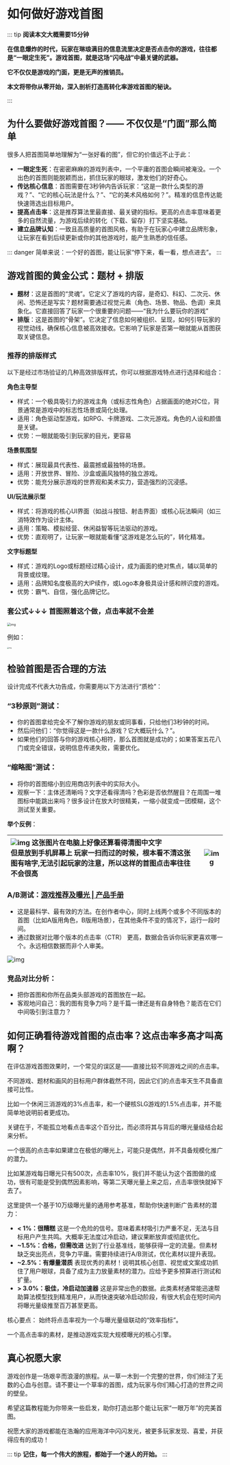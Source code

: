# 如何做好游戏首图

::: tip **阅读本文大概需要15分钟**

**在信息爆炸的时代，玩家在琳琅满目的信息流里决定是否点击你的游戏，往往都是“一眼定生死”。游戏首图，就是这场“闪电战”中最关键的武器。**

**它不仅仅是游戏的门面，更是无声的推销员。**

**本文将带你从零开始，深入剖析打造高转化率游戏首图的秘诀。**

:::

## 为什么要做好游戏首图？—— 不仅仅是“门面”那么简单

很多人把首图简单地理解为“一张好看的图”，但它的价值远不止于此：

- **一眼定生死**：在密密麻麻的游戏列表中，一个平庸的首图会瞬间被淹没。一个出色的首图则能脱颖而出，抓住玩家的眼球，激发他们的好奇心。
- **传达核心信息**：首图需要在3秒钟内告诉玩家：“这是一款什么类型的游戏？”、“它的核心玩法是什么？”、“它的美术风格如何？”。精准的信息传达能快速筛选出目标用户。
- **提高点击率**：这是推荐算法里最直接、最关键的指标。更高的点击率意味着更多的自然流量，为游戏后续的转化（下载、留存）打下坚实基础。
- **建立品牌认知**：一致且高质量的首图风格，有助于在玩家心中建立品牌形象，让玩家在看到后续更新或你的其他游戏时，能产生熟悉的信任感。

::: danger 简单来说：一个好的首图，能让玩家“停下来，看一看，想点进去”。
:::

## 游戏首图的黄金公式：题材 + 排版

- **题材**：这是首图的“灵魂”。它定义了游戏的内容，是奇幻、科幻、二次元、休闲、恐怖还是写实？题材需要通过视觉元素（角色、场景、物品、色调）来具象化。它直接回答了玩家一个很重要的问题——“我为什么要玩你的游戏”
- **排版**：这是首图的“骨架”。它决定了信息如何被组织、呈现，如何引导玩家的视觉动线，确保核心信息被高效接收。它影响了玩家是否第一眼就能从首图获取关键信息。

###  推荐的排版样式

  以下是经过市场验证的几种高效排版样式，你可以根据游戏特点进行选择和组合：

**角色主导型**

- 样式：一个极具吸引力的游戏主角（或标志性角色）占据画面的绝对C位，背景通常是游戏中的标志性场景或简化处理。
- 适用：角色驱动型游戏，如RPG、卡牌游戏、二次元游戏。角色的人设和颜值是关键。
- 优势：一眼就能吸引到玩家的目光，更容易

**场景氛围型**

- 样式：展现最具代表性、最震撼或最独特的场景。
- 适用：开放世界、冒险、沙盒或画风独特的独立游戏。
- 优势：能充分展示游戏的世界观和美术实力，营造强烈的沉浸感。

**UI/玩法展示型**

- 样式：将游戏的核心UI界面（如战斗按钮、射击界面）或核心玩法瞬间（如三消特效作为设计主体。
- 适用：策略、模拟经营、休闲益智等玩法驱动的游戏。
- 优势：直观明了，让玩家一眼就能看懂“这游戏是怎么玩的”，转化精准。

**文字标题型**

- 样式：游戏的Logo或标题经过精心设计，成为画面的绝对焦点，辅以简单的背景或纹理。
- 适用：品牌知名度极高的大IP续作，或Logo本身极具设计感和辨识度的游戏。
- 优势：霸气、自信，强化品牌记忆。

###   套公式↓↓↓ 首图照着这个做，点击率就不会差

<img src="https://arkimg.ark.online/1761211294813-16.webp" alt="img" style="zoom: 50%;" />

例如：

<img src="https://arkimg.ark.online/1761211319983-19.webp" alt="img" style="zoom:25%;" />

## 检验首图是否合理的方法

设计完成不代表大功告成，你需要用以下方法进行“质检”：

###  “3秒原则”测试：

- 你的首图拿给完全不了解你游戏的朋友或同事看，只给他们3秒钟的时间。
- 然后问他们：“你觉得这是一款什么游戏？它大概玩什么？”。
- 如果他们的回答与你的游戏核心相符，那么首图就是成功的；如果答案五花八门或完全错误，说明信息传递失败，需要优化。

###  “缩略图”测试：

- 将你的首图缩小到应用商店列表中的实际大小。
- 观察一下：主体还清晰吗？文字还看得清吗？色彩是否依然醒目？在周围一堆图标中能跳出来吗？很多设计在放大时很精美，一缩小就变成一团模糊，这个测试至关重要。
  
**举个反例**：

|   ![img](https://arkimg.ark.online/1761211926918-1-1761215148621-3-1761215723002-5.webp) 这张图片在电脑上好像还算看得清图中文字<br />但是放到手机屏幕上 玩家一扫而过的时候，根本看不清这张图有啥字,无法引起玩家的注意，所以这样的首图点击率往往不会很高| ![img](https://arkimg.ark.online/1761211934699-4.webp) |
| :----------------------------------------------------------- | ------------------------------------------------------ |

###  A/B测试：[游戏推荐及曝光 | 产品手册](https://docs.ark.online/CreatorPortal/Promotion&Operation.html#配置游戏素材)

- 这是最科学、最有效的方法。在创作者中心，同时上线两个或多个不同版本的首图（比如A版用角色，B版用场景），在其他条件不变的情况下，运行一段时间。
- 通过数据对比哪个版本的点击率（CTR） 更高，数据会告诉你玩家更喜欢哪一个。永远相信数据而非个人审美。

![img](https://arkimg.ark.online/1761211614287-22.webp)

###  竞品对比分析：

- 把你首图和你所在品类头部游戏的首图放在一起。
- 客观地问自己：我的图有竞争力吗？是千篇一律还是有自身特色？能否在它们中间吸引到注意力？



## 如何正确看待游戏首图的点击率？这点击率多高才叫高啊？

 在评估游戏首图效果时，一个常见的误区是——直接比较不同游戏之间的点击率。

 不同游戏、题材和画风的目标用户群体截然不同，因此它们的点击率天生不具备直接可比性。

 比如一个休闲三消游戏的3%点击率，和一个硬核SLG游戏的1.5%点击率，并不能简单地说明前者更成功。

 关键在于，不能孤立地看点击率这个百分比，而必须将其与背后的曝光量级结合起来分析。

 一个很高的点击率如果建立在极低的曝光上，可能只是偶然，并不具备规模化推广的潜力。

 比如某游戏每日曝光只有500次，点击率10%，我们并不能认为这个首图做的成功，很有可能是受到偶然因素影响，等第二天曝光量上来之后，点击率很快就掉下去了。

 这里提供一个基于10万级曝光量的通用参考基准，帮助你快速判断广告素材的潜力：

- **< 1%：很糟糕** 这是一个危险的信号。意味着素材吸引力严重不足，无法与目标用户产生共鸣。大概率无法度过冷启动，建议果断放弃或彻底优化。
- **~1.5%：合格，但需改进** 达到了行业基准线，能够获得一定的流量。但素材缺乏突出亮点，竞争力平庸。需要持续进行A/B测试，优化素材以提升表现。
- **~2.5%：有爆量潜质** 表现优秀的素材！说明其核心创意、视觉或文案成功抓住了用户眼球，具备了成为主力放量素材的潜力。应给予更多预算进行测试和扩量。
- **> 3.0%：极佳，冷启动加速器** 这是非常出色的数据。此类素材通常能迅速帮助算法模型找到精准用户，从而快速突破冷启动阶段，有很大机会在短时间内将曝光量级推至百万甚至更高。

 核心要点： 始终将点击率视为一个与曝光量级联动的“效率指标”。

 一个高点击率的素材，是推动游戏实现大规模曝光的核心引擎。



## 真心祝愿大家

 游戏创作是一场艰辛而浪漫的旅程。从一草一木到一个完整的世界，你们倾注了无数的心血与创意。请不要让一个草率的首图，成为玩家与你们精心打造的世界之间的壁垒。

 希望这篇教程能为你带来一些启发，助你打造出那个能让玩家“一眼万年”的完美首图。

 祝愿大家的游戏都能在浩瀚的应用海洋中闪闪发光，被更多玩家发现、喜爱，并获得应有的成功！


::: tip **记住，每一个伟大的旅程，都始于一个迷人的开始。**
:::








